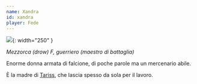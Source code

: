 ```yaml
---
name: Xandra
id: xandra
player: Fede
---
```

![]({{site.baseurl}}/assets/img/pg/Xandra_D.webp){: width="250" }

*Mezzorca (drow) F, guerriero (maestro di battaglia)*

Enorme donna armata di falcione, di poche parole ma un mercenario abile.

È la madre di [Tariss]({{site.baseurl}}/xho/npc/pg_related#tariss), che lascia spesso da sola per
il lavoro.
